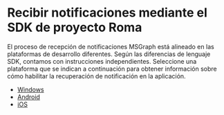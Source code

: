 # <a name="receiving-notifications-using-the-project-rome-sdk"></a>Recibir notificaciones mediante el SDK de proyecto Roma

El proceso de recepción de notificaciones MSGraph está alineado en las plataformas de desarrollo diferentes. Según las diferencias de lenguaje SDK, contamos con instrucciones independientes. Seleccione una plataforma que se indican a continuación para obtener información sobre cómo habilitar la recuperación de notificación en la aplicación.

* [Windows](how-to-guide-for-windows.md)
* [Android](how-to-guide-for-android.md)
* [iOS](how-to-guide-for-ios.md)